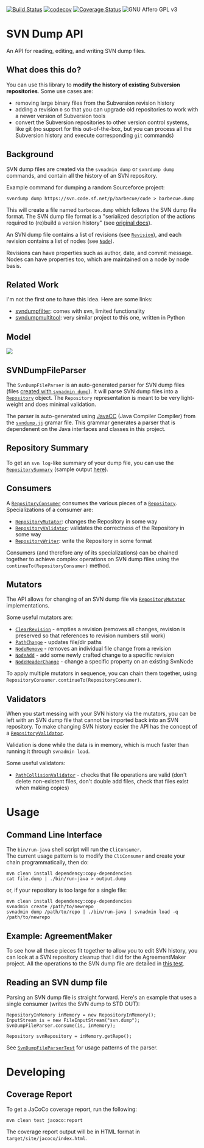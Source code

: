 [![Build Status](https://travis-ci.org/cstroe/svndumpapi.svg?branch=master)](https://travis-ci.org/cstroe/svndumpapi)
[![codecov](https://codecov.io/gh/cstroe/svndumpapi/branch/master/graph/badge.svg?token=EVA6JOOV7B)](https://codecov.io/gh/cstroe/svndumpapi)
[![Coverage Status](https://coveralls.io/repos/github/cstroe/svndumpapi/badge.svg)](https://coveralls.io/github/cstroe/svndumpapi)
![GNU Affero GPL v3](https://img.shields.io/badge/license-Affero%20GPL%20v3-blue.svg)

# SVN Dump API

An API for reading, editing, and writing SVN dump files.

## What does this do?

You can use this library to **modify the history of existing Subversion repositories**.  Some use cases are:
* removing large binary files from the Subversion revision history
* adding a revision `0` so that you can upgrade old repositories to work with a newer version of Subversion tools
* convert the Subversion repositories to other version control systems, like git (no support for this out-of-the-box, but you can process all the Subversion history and execute corresponding `git` commands)

## Background

SVN dump files are created via the `svnadmin dump` or `svnrdump dump` commands, and contain all the 
history of an SVN repository.

Example command for dumping a random Sourceforce project:

```
svnrdump dump https://svn.code.sf.net/p/barbecue/code > barbecue.dump
```

This will create a file named `barbecue.dump` which follows the SVN dump file format.
The SVN dump file format is a "serialized description of the actions required to
(re)build a version history" (see [original docs](https://svn.apache.org/repos/asf/subversion/trunk/notes/dump-load-format.txt)).

An SVN dump file contains a list of revisions 
(see [`Revision`](src/main/java/com/github/cstroe/svndumpgui/api/Revision.java)), and each
revision contains a list of nodes (see [`Node`](src/main/java/com/github/cstroe/svndumpgui/api/Node.java)).

Revisions can have properties such as author, date, and commit message.  Nodes 
can have properties too, which are maintained on a node by node basis.

## Related Work

I'm not the first one to have this idea.  Here are some links:
* [svndumpfilter](http://svnbook.red-bean.com/en/1.8/svn.ref.svndumpfilter.html): comes with svn, limited functionality
* [svndumpmultitool](https://github.com/emosenkis/svndumpmultitool): very similar project to this one, written in Python

## Model
<img src="https://raw.githubusercontent.com/cstroe/svndumpapi/master/src/site/resources/model.png"/>

## SVNDumpFileParser

The `SvnDumpFileParser` is an auto-generated parser for SVN dump files 
(files [created with `svnadmin dump`](src/test/resources/dumps)).  It will
parse SVN dump files into a [`Repository`](src/main/java/com/github/cstroe/svndumpgui/api/Repository.java) object.
The `Repository` representation is
meant to be very light-weight and does minimal validation.

The parser is auto-generated using [JavaCC](https://javacc.github.io/javacc/) (Java Compiler Compiler) from the [`svndump.jj`](src/main/javacc/svndump.jj) gramar file.
This grammar generates a parser that is dependenent on the Java interfaces and 
classes in this project.

## Repository Summary

To get an `svn log`-like summary of your dump file, you can use the 
[`RepositorySummary`](src/main/java/com/github/cstroe/svndumpgui/internal/writer/RepositorySummary.java) (sample output [here](src/test/resources/summary/svn_multi_file_delete.txt)).

## Consumers

A [`RepositoryConsumer`](src/main/java/com/github/cstroe/svndumpgui/api/RepositoryConsumer.java) consumes the various pieces of a [`Repository`](src/main/java/com/github/cstroe/svndumpgui/api/Repository.java).  Specializations of a consumer are:

* [`RepositoryMutator`](src/main/java/com/github/cstroe/svndumpgui/api/RepositoryMutator.java): changes the Repository in some way
* [`RepositoryValidator`](src/main/java/com/github/cstroe/svndumpgui/api/RepositoryValidator.java): validates the correctness of the Repository in some way
* [`RepositoryWriter`](src/main/java/com/github/cstroe/svndumpgui/api/RepositoryWriter.java): write the Repository in some format

Consumers (and therefore any of its specializations) can be chained together to achieve complex operations on SVN dump files using the `continueTo(RepositoryConsumer)` method.

## Mutators

The API allows for changing of an SVN dump file via 
[`RepositoryMutator`](src/main/java/com/github/cstroe/svndumpgui/api/RepositoryMutator.java) implementations.

Some useful mutators are:
* [`ClearRevision`](src/main/java/com/github/cstroe/svndumpgui/internal/transform/ClearRevision.java) - empties a revision (removes all changes, revision is preserved so that references to revision numbers still work)
* [`PathChange`](src/main/java/com/github/cstroe/svndumpgui/internal/transform/PathChange.java) - updates file/dir paths
* [`NodeRemove`](src/main/java/com/github/cstroe/svndumpgui/internal/transform/NodeRemove.java) - removes an individual file change from a revision
* [`NodeAdd`](src/main/java/com/github/cstroe/svndumpgui/internal/transform/NodeAdd.java) - add some newly crafted change to a specific revision
* [`NodeHeaderChange`](src/main/java/com/github/cstroe/svndumpgui/internal/transform/NodeHeaderChange.java) - change a specific property on an existing SvnNode

To apply multiple mutators in sequence, you can chain them together, using `RepositoryConsumer.continueTo(RepositoryConsumer)`.

## Validators

When you start messing with your SVN history via the mutators, you can be left
with an SVN dump file that cannot be imported back into an SVN repository.  To
 make changing SVN history easier the API has the concept of a 
 [`RepositoryValidator`](src/main/java/com/github/cstroe/svndumpgui/api/RepositoryValidator.java).
 
Validation is done while the data is in memory, which is much faster
than running it through `svnadmin load`.

Some useful validators:
* [`PathCollisionValidator`](src/main/java/com/github/cstroe/svndumpgui/internal/validate/PathCollisionValidator.java) - checks that file operations are valid (don't delete non-existent files, don't double add files, check that files exist when making copies)

# Usage

## Command Line Interface

The `bin/run-java` shell script will run the `CliConsumer`.  
The current usage pattern is to modify the `CliConsumer` and create your chain programmatically, then do:

    mvn clean install dependency:copy-dependencies
    cat file.dump | ./bin/run-java > output.dump

or, if your repository is too large for a single file:

    mvn clean install dependency:copy-dependencies
    svnadmin create /path/to/newrepo
    svnadmin dump /path/to/repo | ./bin/run-java | svnadmin load -q /path/to/newrepo

## Example: AgreementMaker

To see how all these pieces fit together to allow you to edit SVN history,
you can look at a SVN repository cleanup that I did for the AgreementMaker project.
All the operations to the SVN dump file are detailed in [this test](src/test/java/com/github/cstroe/svndumpgui/internal/AMDump.java).

## Reading an SVN dump file

Parsing an SVN dump file is straight forward.  Here's an example that uses a single consumer (writes the SVN dump to STD OUT):

    RepositoryInMemory inMemory = new RepositoryInMemory();
    InputStream is = new FileInputStream("svn.dump");
    SvnDumpFileParser.consume(is, inMemory);
    
    Repository svnRepository = inMemory.getRepo();

See [`SvnDumpFileParserTest`](src/test/java/com/github/cstroe/svndumpgui/internal/SvnDumpFileParserTest.java) for usage patterns of the parser.


# Developing

## Coverage Report

To get a JaCoCo coverage report, run the following:

```
mvn clean test jacoco:report
```

The coverage report output will be in HTML format in `target/site/jacoco/index.html`.
